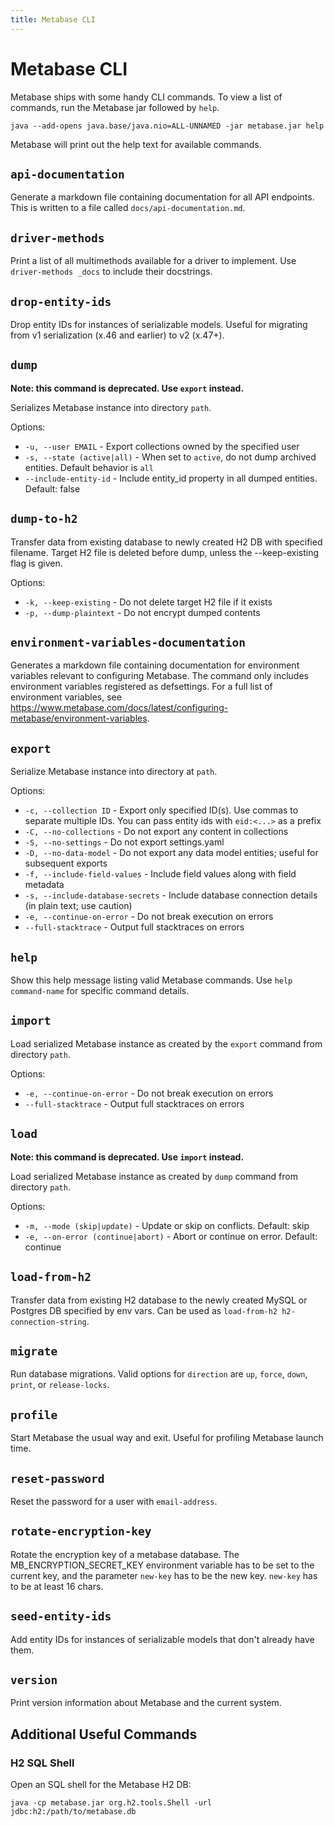 ```yaml
---
title: Metabase CLI
---
```


# Metabase CLI

Metabase ships with some handy CLI commands. To view a list of commands, run the Metabase jar followed by `help`.

```
java --add-opens java.base/java.nio=ALL-UNNAMED -jar metabase.jar help
```

Metabase will print out the help text for available commands.

## `api-documentation`

Generate a markdown file containing documentation for all API endpoints. This is written to a file called `docs/api-documentation.md`.

## `driver-methods`

Print a list of all multimethods available for a driver to implement. Use `driver-methods _docs` to include their docstrings.

## `drop-entity-ids`

Drop entity IDs for instances of serializable models. Useful for migrating from v1 serialization (x.46 and earlier) to v2 (x.47+).

## `dump`

**Note: this command is deprecated. Use `export` instead.**

Serializes Metabase instance into directory `path`.

Options:
- `-u, --user EMAIL` - Export collections owned by the specified user
- `-s, --state (active|all)` - When set to `active`, do not dump archived entities. Default behavior is `all`
- `--include-entity-id` - Include entity_id property in all dumped entities. Default: false

## `dump-to-h2`

Transfer data from existing database to newly created H2 DB with specified filename. Target H2 file is deleted before dump, unless the --keep-existing flag is given.

Options:

- `-k, --keep-existing` - Do not delete target H2 file if it exists
- `-p, --dump-plaintext` - Do not encrypt dumped contents

## `environment-variables-documentation`

Generates a markdown file containing documentation for environment variables relevant to configuring Metabase. The command only includes environment variables registered as defsettings. For a full list of environment variables, see https://www.metabase.com/docs/latest/configuring-metabase/environment-variables.

## `export`

Serialize Metabase instance into directory at `path`.

Options:
- `-c, --collection ID` - Export only specified ID(s). Use commas to separate multiple IDs. You can pass entity ids with `eid:<...>` as a prefix
- `-C, --no-collections` - Do not export any content in collections
- `-S, --no-settings` - Do not export settings.yaml
- `-D, --no-data-model` - Do not export any data model entities; useful for subsequent exports
- `-f, --include-field-values` - Include field values along with field metadata
- `-s, --include-database-secrets` - Include database connection details (in plain text; use caution)
- `-e, --continue-on-error` - Do not break execution on errors
- `--full-stacktrace` - Output full stacktraces on errors

## `help`

Show this help message listing valid Metabase commands. Use `help command-name` for specific command details.

## `import`

Load serialized Metabase instance as created by the `export` command from directory `path`.

Options:

- `-e, --continue-on-error` - Do not break execution on errors
- `--full-stacktrace` - Output full stacktraces on errors

## `load`

**Note: this command is deprecated. Use `import` instead.**

Load serialized Metabase instance as created by `dump` command from directory `path`.

Options:

- `-m, --mode (skip|update)` - Update or skip on conflicts. Default: skip
- `-e, --on-error (continue|abort)` - Abort or continue on error. Default: continue

## `load-from-h2`

Transfer data from existing H2 database to the newly created MySQL or Postgres DB specified by env vars. Can be used as `load-from-h2 h2-connection-string`.

## `migrate`

Run database migrations. Valid options for `direction` are `up`, `force`, `down`, `print`, or `release-locks`.

## `profile`

Start Metabase the usual way and exit. Useful for profiling Metabase launch time.

## `reset-password`

Reset the password for a user with `email-address`.

## `rotate-encryption-key`

Rotate the encryption key of a metabase database. The MB_ENCRYPTION_SECRET_KEY environment variable has to be set to the current key, and the parameter `new-key` has to be the new key. `new-key` has to be at least 16 chars.

## `seed-entity-ids`

Add entity IDs for instances of serializable models that don't already have them.

## `version`

Print version information about Metabase and the current system.

## Additional Useful Commands

### H2 SQL Shell

Open an SQL shell for the Metabase H2 DB:

```
java -cp metabase.jar org.h2.tools.Shell -url jdbc:h2:/path/to/metabase.db
```
